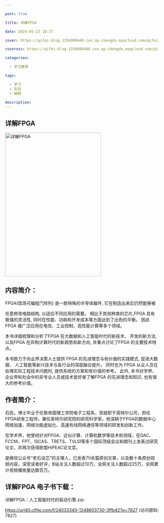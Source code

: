 ```yaml
---

post: true

title: 详解FPGA

date: 2024-05-23 18:37

cover: https://qifei-blog-1256009448.cos.ap-chengdu.myqcloud.com/qifei-blog/cover-2.jpg

coveross: https://qifei-blog-1256009448.cos.ap-chengdu.myqcloud.com/qifei-blog/cover-2.jpg

categories:

  - 学习教育

tags:

  - 学习
  - 石侃
  - 编程

description:
---
```


## 详解FPGA
<img alt=" 详解FPGA" class="aligncenter loading" data-was-processed="true" decoding="async" fetchpriority="high" height="471" src="https://qifei-blog-1256009448.cos.ap-chengdu.myqcloud.com/qifei-blog/cover-2.jpg" style="cursor: zoom-in;" width="314"/>

## 内容简介：

FPGA(现场可编程门阵列) 是一款特殊的半导体器件, 它在制造出来后仍然能够被

任意修改电路结构, 以适应不同应用的需要。 相比于其他种类的芯片,FPGA 具有极强的灵活性, 同时在性能、功耗和开发成本等方面达到了出色的平衡。 因此 FPGA 被广泛应用在电信、工业控制、高性能计算等多个领域。

本书详细梳理和分析了FPGA 在大数据和人工智能时代的新技术、 开发的新方法,以及FPGA 在异构计算时代的新趋势和新方向, 并重点讨论了FPGA 的主要技术特点。

本书致力于向业界决策人士提供 FPGA 的先进理念与有价值的实践模式, 促进大数据、 人工智能等新兴技术与各行业的深度融合提升。 同时也为 FPGA 从业人员在处理实际工程技术问题时, 提供系统的方案和有价值的参考。 此外, 本书对学界、 企业界和社会中的非专业人员或技术爱好者了解FPGA 的先进理念和知识, 也有很大的参考价值。

## 作者简介：

石侃，博士毕业于伦敦帝国理工学院电子工程系，现就职于英特尔公司，担任FPGA研发工程师，兼任英特尔研究院的研究科学家。他深耕于FPGA的数据中心网络加速、网络功能虚拟化、高速有线网络通信等领域的研发和创新工作。

在学术界，他曾经针对FPGA、近似计算、计算机数学等技术和领域，在DAC、FCCM、FPT、ISCAS、TRETS、TVLSI等多个国际顶级会议和期刊上发表过研究论文，并两次获得欧盟HiPEAC论文奖。

是微信公众号“老石谈芯”的主理人，已发表70余篇原创文章，以及数十条原创视频内容，深受读者好评，B站关注人数超过10万，全网关注人数超过25万，全网累计视频播放量达数百万。

## 详解FPGA 电子书下载：
详解FPGA：人工智能时代的驱动引擎.zip: 

https://url40.ctfile.com/f/24033340-1248603730-3ffb42?p=7827 (访问密码: 7827)
